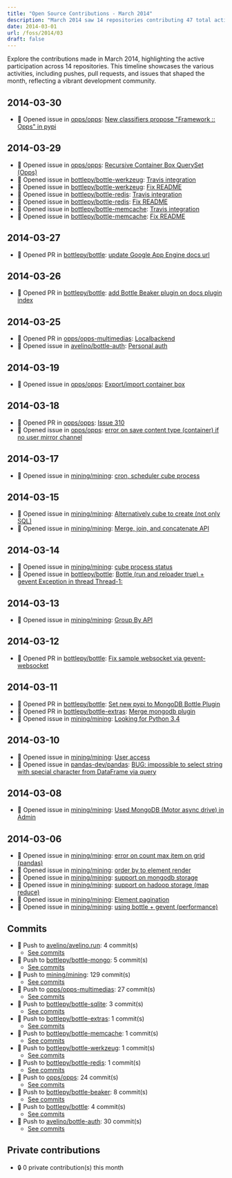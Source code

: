 ```yaml
---
title: "Open Source Contributions - March 2014"
description: "March 2014 saw 14 repositories contributing 47 total activities, including 27 issues and 7 pull requests, driving significant development and collaboration."
date: 2014-03-01
url: /foss/2014/03
draft: false
---
```


Explore the contributions made in March 2014, highlighting the active participation across 14 repositories. This timeline showcases the various activities, including pushes, pull requests, and issues that shaped the month, reflecting a vibrant development community.

## 2014-03-30

- 🐛 Opened issue in [opps/opps](https://github.com/opps/opps): [New classifiers propose "Framework :: Opps" in pypi](https://github.com/opps/opps/issues/321)

## 2014-03-29

- 🐛 Opened issue in [opps/opps](https://github.com/opps/opps): [Recursive Container Box QuerySet (Opps)](https://github.com/opps/opps/issues/320)
- 🐛 Opened issue in [bottlepy/bottle-werkzeug](https://github.com/bottlepy/bottle-werkzeug): [Travis integration](https://github.com/bottlepy/bottle-werkzeug/issues/2)
- 🐛 Opened issue in [bottlepy/bottle-werkzeug](https://github.com/bottlepy/bottle-werkzeug): [Fix README](https://github.com/bottlepy/bottle-werkzeug/issues/1)
- 🐛 Opened issue in [bottlepy/bottle-redis](https://github.com/bottlepy/bottle-redis): [Travis integration](https://github.com/bottlepy/bottle-redis/issues/2)
- 🐛 Opened issue in [bottlepy/bottle-redis](https://github.com/bottlepy/bottle-redis): [Fix README](https://github.com/bottlepy/bottle-redis/issues/1)
- 🐛 Opened issue in [bottlepy/bottle-memcache](https://github.com/bottlepy/bottle-memcache): [Travis integration](https://github.com/bottlepy/bottle-memcache/issues/2)
- 🐛 Opened issue in [bottlepy/bottle-memcache](https://github.com/bottlepy/bottle-memcache): [Fix README](https://github.com/bottlepy/bottle-memcache/issues/1)

## 2014-03-27

- 🔀 Opened PR in [bottlepy/bottle](https://github.com/bottlepy/bottle): [update Google App Engine docs url](https://github.com/bottlepy/bottle/pull/605)

## 2014-03-26

- 🔀 Opened PR in [bottlepy/bottle](https://github.com/bottlepy/bottle): [add Bottle Beaker plugin on docs plugin index](https://github.com/bottlepy/bottle/pull/604)

## 2014-03-25

- 🔀 Opened PR in [opps/opps-multimedias](https://github.com/opps/opps-multimedias): [Localbackend](https://github.com/opps/opps-multimedias/pull/2)
- 🐛 Opened issue in [avelino/bottle-auth](https://github.com/avelino/bottle-auth): [Personal auth](https://github.com/avelino/bottle-auth/issues/1)

## 2014-03-19

- 🐛 Opened issue in [opps/opps](https://github.com/opps/opps): [Export/import container box](https://github.com/opps/opps/issues/314)

## 2014-03-18

- 🔀 Opened PR in [opps/opps](https://github.com/opps/opps): [Issue 310](https://github.com/opps/opps/pull/312)
- 🐛 Opened issue in [opps/opps](https://github.com/opps/opps): [error on save content type (container) if no user mirror channel](https://github.com/opps/opps/issues/310)

## 2014-03-17

- 🐛 Opened issue in [mining/mining](https://github.com/mining/mining): [cron, scheduler cube process](https://github.com/mining/mining/issues/75)

## 2014-03-15

- 🐛 Opened issue in [mining/mining](https://github.com/mining/mining): [Alternatively cube to create (not only SQL)](https://github.com/mining/mining/issues/74)
- 🐛 Opened issue in [mining/mining](https://github.com/mining/mining): [Merge, join, and concatenate API](https://github.com/mining/mining/issues/73)

## 2014-03-14

- 🐛 Opened issue in [mining/mining](https://github.com/mining/mining): [cube process status](https://github.com/mining/mining/issues/72)
- 🐛 Opened issue in [bottlepy/bottle](https://github.com/bottlepy/bottle): [Bottle (run and reloader true) + gevent Exception in thread Thread-1:](https://github.com/bottlepy/bottle/issues/600)

## 2014-03-13

- 🐛 Opened issue in [mining/mining](https://github.com/mining/mining): [Group By API](https://github.com/mining/mining/issues/71)

## 2014-03-12

- 🔀 Opened PR in [bottlepy/bottle](https://github.com/bottlepy/bottle): [Fix sample websocket via gevent-websocket](https://github.com/bottlepy/bottle/pull/598)

## 2014-03-11

- 🔀 Opened PR in [bottlepy/bottle](https://github.com/bottlepy/bottle): [Set new pypi to MongoDB Bottle Plugin](https://github.com/bottlepy/bottle/pull/596)
- 🔀 Opened PR in [bottlepy/bottle-extras](https://github.com/bottlepy/bottle-extras): [Merge mongodb plugin](https://github.com/bottlepy/bottle-extras/pull/25)
- 🐛 Opened issue in [mining/mining](https://github.com/mining/mining): [Looking for Python 3.4](https://github.com/mining/mining/issues/69)

## 2014-03-10

- 🐛 Opened issue in [mining/mining](https://github.com/mining/mining): [User access](https://github.com/mining/mining/issues/68)
- 🐛 Opened issue in [pandas-dev/pandas](https://github.com/pandas-dev/pandas): [BUG: impossible to select string with special character from DataFrame via query](https://github.com/pandas-dev/pandas/issues/6590)

## 2014-03-08

- 🐛 Opened issue in [mining/mining](https://github.com/mining/mining): [Used MongoDB (Motor async drive) in Admin](https://github.com/mining/mining/issues/67)

## 2014-03-06

- 🐛 Opened issue in [mining/mining](https://github.com/mining/mining): [error on count max item on grid (pandas)](https://github.com/mining/mining/issues/65)
- 🐛 Opened issue in [mining/mining](https://github.com/mining/mining): [order by to element render](https://github.com/mining/mining/issues/63)
- 🐛 Opened issue in [mining/mining](https://github.com/mining/mining): [ support on mongodb storage](https://github.com/mining/mining/issues/61)
- 🐛 Opened issue in [mining/mining](https://github.com/mining/mining): [support on hadoop storage (map reduce)](https://github.com/mining/mining/issues/60)
- 🐛 Opened issue in [mining/mining](https://github.com/mining/mining): [Element pagination](https://github.com/mining/mining/issues/59)
- 🐛 Opened issue in [mining/mining](https://github.com/mining/mining): [using bottle + gevent (performance)](https://github.com/mining/mining/issues/58)

## Commits

- 🔨 Push to [avelino/avelino.run](https://github.com/avelino/avelino.run): 4 commit(s)
  - [See commits](https://github.com/avelino/avelino.run/commits?author=avelino&since=2014-03-01T00:00:00Z&until=2014-03-31T23:59:59Z)
- 🔨 Push to [bottlepy/bottle-mongo](https://github.com/bottlepy/bottle-mongo): 5 commit(s)
  - [See commits](https://github.com/bottlepy/bottle-mongo/commits?author=avelino&since=2014-03-01T00:00:00Z&until=2014-03-31T23:59:59Z)
- 🔨 Push to [mining/mining](https://github.com/mining/mining): 129 commit(s)
  - [See commits](https://github.com/mining/mining/commits?author=avelino&since=2014-03-01T00:00:00Z&until=2014-03-31T23:59:59Z)
- 🔨 Push to [opps/opps-multimedias](https://github.com/opps/opps-multimedias): 27 commit(s)
  - [See commits](https://github.com/opps/opps-multimedias/commits?author=avelino&since=2014-03-01T00:00:00Z&until=2014-03-31T23:59:59Z)
- 🔨 Push to [bottlepy/bottle-sqlite](https://github.com/bottlepy/bottle-sqlite): 3 commit(s)
  - [See commits](https://github.com/bottlepy/bottle-sqlite/commits?author=avelino&since=2014-03-01T00:00:00Z&until=2014-03-31T23:59:59Z)
- 🔨 Push to [bottlepy/bottle-extras](https://github.com/bottlepy/bottle-extras): 1 commit(s)
  - [See commits](https://github.com/bottlepy/bottle-extras/commits?author=avelino&since=2014-03-01T00:00:00Z&until=2014-03-31T23:59:59Z)
- 🔨 Push to [bottlepy/bottle-memcache](https://github.com/bottlepy/bottle-memcache): 1 commit(s)
  - [See commits](https://github.com/bottlepy/bottle-memcache/commits?author=avelino&since=2014-03-01T00:00:00Z&until=2014-03-31T23:59:59Z)
- 🔨 Push to [bottlepy/bottle-werkzeug](https://github.com/bottlepy/bottle-werkzeug): 1 commit(s)
  - [See commits](https://github.com/bottlepy/bottle-werkzeug/commits?author=avelino&since=2014-03-01T00:00:00Z&until=2014-03-31T23:59:59Z)
- 🔨 Push to [bottlepy/bottle-redis](https://github.com/bottlepy/bottle-redis): 1 commit(s)
  - [See commits](https://github.com/bottlepy/bottle-redis/commits?author=avelino&since=2014-03-01T00:00:00Z&until=2014-03-31T23:59:59Z)
- 🔨 Push to [opps/opps](https://github.com/opps/opps): 24 commit(s)
  - [See commits](https://github.com/opps/opps/commits?author=avelino&since=2014-03-01T00:00:00Z&until=2014-03-31T23:59:59Z)
- 🔨 Push to [bottlepy/bottle-beaker](https://github.com/bottlepy/bottle-beaker): 8 commit(s)
  - [See commits](https://github.com/bottlepy/bottle-beaker/commits?author=avelino&since=2014-03-01T00:00:00Z&until=2014-03-31T23:59:59Z)
- 🔨 Push to [bottlepy/bottle](https://github.com/bottlepy/bottle): 4 commit(s)
  - [See commits](https://github.com/bottlepy/bottle/commits?author=avelino&since=2014-03-01T00:00:00Z&until=2014-03-31T23:59:59Z)
- 🔨 Push to [avelino/bottle-auth](https://github.com/avelino/bottle-auth): 30 commit(s)
  - [See commits](https://github.com/avelino/bottle-auth/commits?author=avelino&since=2014-03-01T00:00:00Z&until=2014-03-31T23:59:59Z)

## Private contributions

- 🔒 0 private contribution(s) this month

